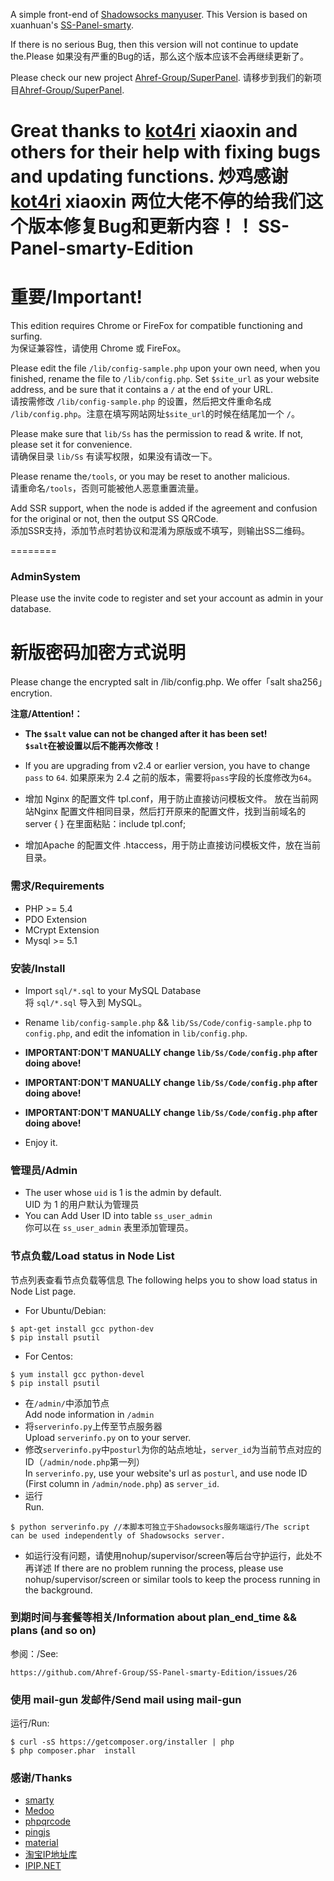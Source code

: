 A simple front-end of [Shadowsocks manyuser](https://github.com/breakwa11/shadowsocks/tree/manyuser).
This Version is based on xuanhuan's [SS-Panel-smarty](https://github.com/xuanhuan/ss-panel).

If there is no serious Bug, then this version will not continue to update the.Please
如果没有严重的Bug的话，那么这个版本应该不会再继续更新了。

Please check our new project [Ahref-Group/SuperPanel](https://github.com/Ahref-Group/SuperPanel).
请移步到我们的新项目[Ahref-Group/SuperPanel](https://github.com/Ahref-Group/SuperPanel).

Great thanks to [kot4ri](https://zankyo.cc/) xiaoxin and others for their help with fixing bugs and updating functions.
炒鸡感谢 [kot4ri](https://zankyo.cc/) xiaoxin 两位大佬不停的给我们这个版本修复Bug和更新内容！！
SS-Panel-smarty-Edition
========

重要/Important!
========
This edition requires Chrome or FireFox for compatible functioning and surfing. <br/>
为保证兼容性，请使用 Chrome 或 FireFox。

Please edit the file `/lib/config-sample.php` upon your own need, when you finished, rename the file to `/lib/config.php`. Set `$site_url` as your website address, and be sure that it contains a `/` at the end of your URL. <br/>
请按需修改 `/lib/config-sample.php` 的设置，然后把文件重命名成 `/lib/config.php`。注意在填写网站网址`$site_url`的时候在结尾加一个 `/`。

Please make sure that `lib/Ss` has the permission to read & write. If not, please set it for convenience. <br/>
请确保目录 `lib/Ss` 有读写权限，如果没有请改一下。

Please rename the`/tools`, or you may be reset to another malicious.<br/>
请重命名`/tools`，否则可能被他人恶意重置流量。

Add SSR support, when the node is added if the agreement and confusion for the original or not, then the output SS QRCode. <br/>
添加SSR支持，添加节点时若协议和混淆为原版或不填写，则输出SS二维码。

========
### AdminSystem 

Please use the invite code to register and set your account as admin in your database.

新版密码加密方式说明
========

Please change the encrypted salt in /lib/config.php.
We offer「salt sha256」encrytion.

__注意/Attention!：__

* __The `$salt` value can not be changed after it has been set!<br/>__
  __`$salt`在被设置以后不能再次修改！__
* If you are upgrading from v2.4 or earlier version, you have to change `pass` to `64`.
  如果原来为 2.4 之前的版本，需要将`pass`字段的长度修改为`64`。


* 增加 Nginx 的配置文件 tpl.conf，用于防止直接访问模板文件。 放在当前网站Nginx 配置文件相同目录，然后打开原来的配置文件，找到当前域名的server { } 在里面粘贴：include tpl.conf;
* 增加Apache 的配置文件 .htaccess，用于防止直接访问模板文件，放在当前目录。

### 需求/Requirements
* PHP >= 5.4
* PDO Extension
* MCrypt Extension
* Mysql >= 5.1

### 安装/Install
* Import `sql/*.sql` to your MySQL Database<br/>
  将 `sql/*.sql` 导入到 MySQL。
* Rename `lib/config-sample.php` && `lib/Ss/Code/config-sample.php` to `config.php`, and edit the infomation in `lib/config.php`.

* __IMPORTANT:DON'T MANUALLY change `lib/Ss/Code/config.php` after doing above!__
* __IMPORTANT:DON'T MANUALLY change `lib/Ss/Code/config.php` after doing above!__
* __IMPORTANT:DON'T MANUALLY change `lib/Ss/Code/config.php` after doing above!__

* Enjoy it.

### 管理员/Admin
* The user whose `uid` is 1 is the admin by default.<br/>
  UID 为 1 的用户默认为管理员
* You can Add User ID into table `ss_user_admin`<br/>
  你可以在 `ss_user_admin` 表里添加管理员。

### 节点负载/Load status in Node List
节点列表查看节点负载等信息
The following helps you to show load status in Node List page.
* For Ubuntu/Debian:

```
$ apt-get install gcc python-dev
$ pip install psutil
```

* For Centos:

```
$ yum install gcc python-devel
$ pip install psutil
```

* 在`/admin/`中添加节点<br/>
  Add node information in `/admin`
* 将`serverinfo.py`上传至节点服务器<br/>
  Upload `serverinfo.py` on to your server.
* 修改`serverinfo.py`中`posturl`为你的站点地址，`server_id`为当前节点对应的ID（`/admin/node.php`第一列）<br/>
  In `serverinfo.py`, use your website's url as `posturl`, and use node ID (First column in `/admin/node.php`) as `server_id`.
* 运行<br/>
  Run.

```
$ python serverinfo.py //本脚本可独立于Shadowsocks服务端运行/The script can be used independently of Shadowsocks server.
```

* 如运行没有问题，请使用nohup/supervisor/screen等后台守护运行，此处不再详述
  If there are no problem running the process, please use nohup/supervisor/screen or similar tools to keep the process running in the background.

### 到期时间与套餐等相关/Information about plan_end_time && plans (and so on)

参阅：/See:

```
https://github.com/Ahref-Group/SS-Panel-smarty-Edition/issues/26
```

### 使用 mail-gun 发邮件/Send mail using mail-gun
运行/Run:

```
$ curl -sS https://getcomposer.org/installer | php
$ php composer.phar  install
```


### 感谢/Thanks
* [smarty](https://github.com/smarty-php/smarty)
* [Medoo](https://github.com/catfan/Medoo)
* [phpqrcode](https://github.com/t0k4rt/phpqrcode)
* [pingjs](https://github.com/jdfreder/pingjs)
* [material](https://github.com/Daemonite/material)
* [淘宝IP地址库](http://ip.taobao.com)
* [IPIP.NET](https://www.ipip.net)
